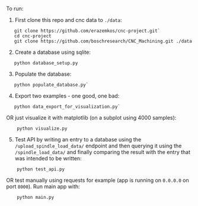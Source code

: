 To run:

1. First clone this repo and cnc data to `./data`:

```
   git clone https://github.com/erazemkos/cnc-project.git`
   cd cnc-project
   git clone https://github.com/boschresearch/CNC_Machining.git ./data
```

2. Create a database using sqlite:

```
   python database_setup.py
```

3. Populate the database:

```
   python populate_database.py`
```

4. Export two examples - one good, one bad:

```
   python data_export_for_visualization.py`
```

OR just visualize it with matplotlib (on a subplot using 4000 samples):

```
    python visualize.py
```

5. Test API by writing an entry to a database using the `/upload_spindle_load_data/` endpoint and then querying it
using the `/spindle_load_data/` and finally comparing the result with the entry that was intended to be written:

```
    python test_api.py
```

OR test manually using requests for example (app is running on `0.0.0.0` on port `8000`). Run main app with:

```
    python main.py
```
